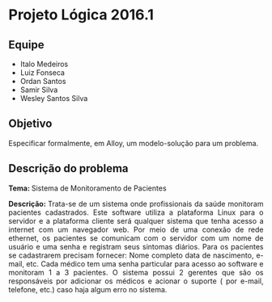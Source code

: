 <h1> Projeto Lógica 2016.1 </h1>

<h2> Equipe </h2>
<ul>
  <li> Italo Medeiros </li>
  <li> Luiz Fonseca </li>
  <li> Ordan Santos </li>
  <li> Samir Silva </li>
  <li> Wesley Santos Silva </li>
</ul>

<h2> Objetivo </h2>
<p> Especificar formalmente, em Alloy, um modelo-solução para um problema. </p>

<h2> Descrição do problema </h2>
<p> <b> Tema: </b>
        Sistema de Monitoramento de Pacientes </p>
<p align="justify"> <b> Descrição: </b>
        Trata-se de um sistema onde profissionais da saúde monitoram pacientes cadastrados. Este software utiliza a plataforma Linux para o servidor e a plataforma cliente será qualquer sistema que tenha acesso a internet com um navegador web. Por meio de uma conexão de rede ethernet, os pacientes se comunicam com o servidor com um nome de usuário e uma senha e registram seus sintomas diários. Para os pacientes se cadastrarem precisam fornecer: Nome completo data de nascimento, e-mail, etc. Cada médico tem uma senha particular para acesso ao software e monitoram 1 a 3 pacientes. O sistema possui 2 gerentes que são os responsáveis por adicionar os médicos e acionar o suporte ( por e-mail, telefone, etc.) caso haja algum erro no sistema. </p>

